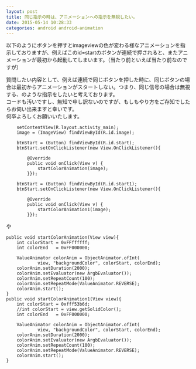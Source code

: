```yaml
---
layout: post
title: 同じ指示の時は、アニメーションへの指示を無視したい。
date: 2015-05-14 10:28:33
categories: android android-animation
---
```

<p>以下のようにボタンを押すとimageviewの色が変わる様なアニメーションを指示しておりますが、例えばこのid=startのボタンが連続で押されると、またアニメーションが最初から起動してしまいます。（当たり前といえば当たり前なのですが）</p>

<p>質問したい内容として、例えば連続で同じボタンを押した時に、同じボタンの場合は最初からアニメーションがスタートしない。つまり、同じ信号の場合は無視する、のような指示をしたいと考えております。<br>
コードも汚いですし、無知で申し訳ないのですが、もしもやり方をご存知でしたらお伺い出来ますと幸いです。<br>
何卒よろしくお願いいたします。</p>

<pre><code>    setContentView(R.layout.activity_main);
    image = (ImageView) findViewById(R.id.image);

    btnStart = (Button) findViewById(R.id.start);
    btnStart.setOnClickListener(new View.OnClickListener(){

        @Override
        public void onClick(View v) {
            startColorAnimation(image);
        }});

    btnStart = (Button) findViewById(R.id.start1);
    btnStart.setOnClickListener(new View.OnClickListener(){

        @Override
        public void onClick(View v) {
            startColorAnimation1(image);
        }});
</code></pre>

<p>や</p>

<pre><code>public void startColorAnimation(View view){
    int colorStart = 0xFFffffff;
    int colorEnd   = 0xFF000000;

    ValueAnimator colorAnim = ObjectAnimator.ofInt(
            view, "backgroundColor", colorStart, colorEnd);
    colorAnim.setDuration(2000);
    colorAnim.setEvaluator(new ArgbEvaluator());
    colorAnim.setRepeatCount(100);
    colorAnim.setRepeatMode(ValueAnimator.REVERSE);
    colorAnim.start();
}
public void startColorAnimation1(View view){
    int colorStart = 0xfff53b6d;
    //int colorStart = view.getSolidColor();
    int colorEnd   = 0xFF000000;

    ValueAnimator colorAnim = ObjectAnimator.ofInt(
            view, "backgroundColor", colorStart, colorEnd);
    colorAnim.setDuration(2000);
    colorAnim.setEvaluator(new ArgbEvaluator());
    colorAnim.setRepeatCount(100);
    colorAnim.setRepeatMode(ValueAnimator.REVERSE);
    colorAnim.start();
}
</code></pre>
